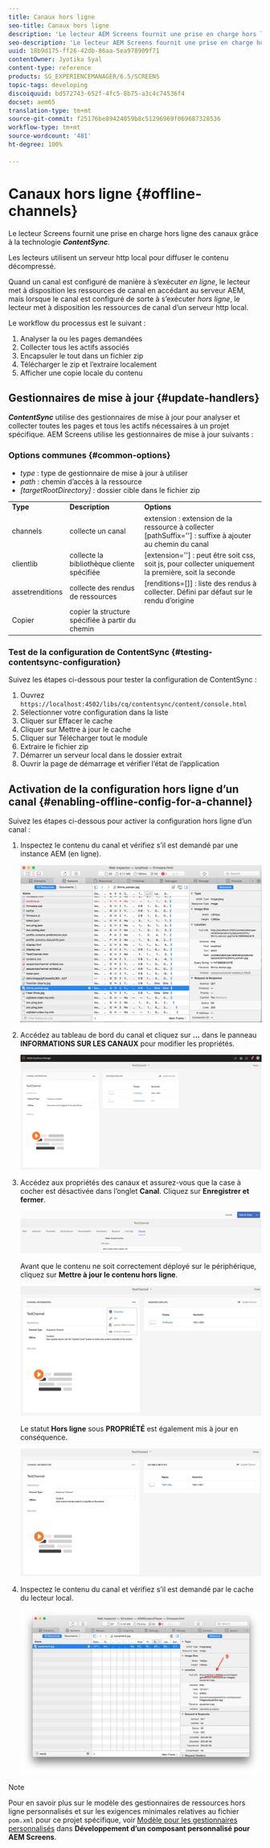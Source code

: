 ```yaml
---
title: Canaux hors ligne
seo-title: Canaux hors ligne
description: 'Le lecteur AEM Screens fournit une prise en charge hors ligne des canaux grâce à la technologie ContentSync. Suivez cette page pour en savoir plus sur les gestionnaires de mise à jour et pour activer la configuration hors ligne d’un canal.  '
seo-description: 'Le lecteur AEM Screens fournit une prise en charge hors ligne des canaux grâce à la technologie ContentSync. Suivez cette page pour en savoir plus sur les gestionnaires de mise à jour et pour activer la configuration hors ligne d’un canal.  '
uuid: 18b9d175-ff26-42db-86aa-5ea978909f71
contentOwner: Jyotika Syal
content-type: reference
products: SG_EXPERIENCEMANAGER/6.5/SCREENS
topic-tags: developing
discoiquuid: bd572743-652f-4fc5-8b75-a3c4c74536f4
docset: aem65
translation-type: tm+mt
source-git-commit: f25176be89424059b8c51296969f069687328536
workflow-type: tm+mt
source-wordcount: '481'
ht-degree: 100%

---
```



# Canaux hors ligne {#offline-channels}

Le lecteur Screens fournit une prise en charge hors ligne des canaux grâce à la technologie ***ContentSync***.

Les lecteurs utilisent un serveur http local pour diffuser le contenu décompressé.

Quand un canal est configuré de manière à s’exécuter *en ligne*, le lecteur met à disposition les ressources de canal en accédant au serveur AEM, mais lorsque le canal est configuré de sorte à s’exécuter *hors ligne*, le lecteur met à disposition les ressources de canal d’un serveur http local.

Le workflow du processus est le suivant :

1. Analyser la ou les pages demandées
1. Collecter tous les actifs associés
1. Encapsuler le tout dans un fichier zip
1. Télécharger le zip et l’extraire localement
1. Afficher une copie locale du contenu

## Gestionnaires de mise à jour    {#update-handlers}

***ContentSync*** utilise des gestionnaires de mise à jour pour analyser et collecter toutes les pages et tous les actifs nécessaires à un projet spécifique. AEM Screens utilise les gestionnaires de mise à jour suivants :

### Options communes    {#common-options}

* *type* : type de gestionnaire de mise à jour à utiliser
* *path* : chemin d’accès à la ressource
* *[targetRootDirectory]* : dossier cible dans le fichier zip

<table>
 <tbody>
  <tr>
   <td><strong>Type</strong></td> 
   <td><strong>Description</strong></td> 
   <td><strong>Options </strong></td> 
  </tr>
  <tr>
   <td>channels</td> 
   <td>collecte un canal</td> 
   <td>extension : extension de la ressource à collecter<br /> [pathSuffix=''] : suffixe à ajouter au chemin du canal<br /> </td> 
  </tr>
  <tr>
   <td>clientlib</td> 
   <td>collecte la bibliothèque cliente spécifiée</td> 
   <td>[extension=''] : peut être soit css, soit js, pour collecter uniquement la première, soit la seconde</td> 
  </tr>
  <tr>
   <td>assetrenditions</td> 
   <td>collecte des rendus de ressources</td> 
   <td>[renditions=[]] : liste des rendus à collecter. Défini par défaut sur le rendu d’origine</td> 
  </tr>
  <tr>
   <td>Copier</td> 
   <td>copier la structure spécifiée à partir du chemin</td> 
   <td> </td> 
  </tr>
 </tbody>
</table>

### Test de la configuration de ContentSync {#testing-contentsync-configuration}

Suivez les étapes ci-dessous pour tester la configuration de ContentSync :

1. Ouvrez `https://localhost:4502/libs/cq/contentsync/content/console.html`
1. Sélectionner votre configuration dans la liste
1. Cliquer sur Effacer le cache
1. Cliquer sur Mettre à jour le cache
1. Cliquer sur Télécharger tout le module
1. Extraire le fichier zip
1. Démarrer un serveur local dans le dossier extrait
1. Ouvrir la page de démarrage et vérifier l’état de l’application

## Activation de la configuration hors ligne d’un canal    {#enabling-offline-config-for-a-channel}

Suivez les étapes ci-dessous pour activer la configuration hors ligne d’un canal :

1. Inspectez le contenu du canal et vérifiez s’il est demandé par une instance AEM (en ligne).

   ![chlimage_1-24](assets/chlimage_1-24.png)

1. Accédez au tableau de bord du canal et cliquez sur **...** dans le panneau **INFORMATIONS SUR LES CANAUX** pour modifier les propriétés.

   ![chlimage_1-25](assets/chlimage_1-25.png)

1. Accédez aux propriétés des canaux et assurez-vous que la case à cocher est désactivée dans l’onglet **Canal**. Cliquez sur **Enregistrer et fermer**.

   ![screen_shot_2017-12-19at122422pm](assets/screen_shot_2017-12-19at122422pm.png)

   Avant que le contenu ne soit correctement déployé sur le périphérique, cliquez sur **Mettre à jour le contenu hors ligne**.

   ![screen_shot_2017-12-19at122637pm](assets/screen_shot_2017-12-19at122637pm.png)

   Le statut **Hors ligne** sous **PROPRIÉTÉ** est également mis à jour en conséquence.

   ![screen_shot_2017-12-19at124735pm](assets/screen_shot_2017-12-19at124735pm.png)

1. Inspectez le contenu du canal et vérifiez s’il est demandé par le cache du lecteur local.

   ![chlimage_1-26](assets/chlimage_1-26.png)

>[!NOTE]
>
>Pour en savoir plus sur le modèle des gestionnaires de ressources hors ligne personnalisés et sur les exigences minimales relatives au fichier `pom.xml` pour ce projet spécifique, voir [Modèle pour les gestionnaires personnalisés](/help/user-guide/developing-custom-component-tutorial-develop.md#custom-handlers) dans **Développement d’un composant personnalisé pour AEM Screens**.